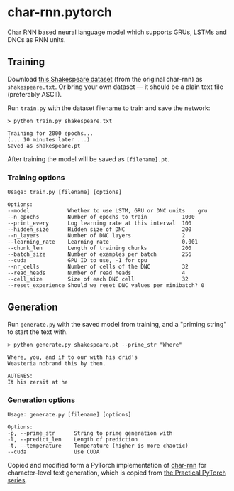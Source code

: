 # char-rnn.pytorch

Char RNN based neural language model which supports GRUs, LSTMs and DNCs as RNN units.

## Training

Download [this Shakespeare dataset](https://raw.githubusercontent.com/karpathy/char-rnn/master/data/tinyshakespeare/input.txt) (from the original char-rnn) as `shakespeare.txt`.  Or bring your own dataset &mdash; it should be a plain text file (preferably ASCII).

Run `train.py` with the dataset filename to train and save the network:

```
> python train.py shakespeare.txt

Training for 2000 epochs...
(... 10 minutes later ...)
Saved as shakespeare.pt
```
After training the model will be saved as `[filename].pt`.

### Training options

```
Usage: train.py [filename] [options]

Options:
--model            Whether to use LSTM, GRU or DNC units    gru
--n_epochs         Number of epochs to train           1000
--print_every      Log learning rate at this interval  100
--hidden_size      Hidden size of DNC                  200
--n_layers         Number of DNC layers                2
--learning_rate    Learning rate                       0.001
--chunk_len        Length of training chunks           200
--batch_size       Number of examples per batch        256
--cuda             GPU ID to use, -1 for cpu
--nr_cells         Number of cells of the DNC          32
--read_heads       Number of read heads                4
--cell_size        Size of each DNC cell               32
--reset_experience Should we reset DNC values per minibatch? 0
```

## Generation

Run `generate.py` with the saved model from training, and a "priming string" to start the text with.

```
> python generate.py shakespeare.pt --prime_str "Where"

Where, you, and if to our with his drid's
Weasteria nobrand this by then.

AUTENES:
It his zersit at he
```

### Generation options
```
Usage: generate.py [filename] [options]

Options:
-p, --prime_str      String to prime generation with
-l, --predict_len    Length of prediction
-t, --temperature    Temperature (higher is more chaotic)
--cuda               Use CUDA
```

Copied and modified form a PyTorch implementation of [char-rnn](https://github.com/karpathy/char-rnn) for character-level text generation, which is copied from [the Practical PyTorch series](https://github.com/spro/practical-pytorch/blob/master/char-rnn-generation/char-rnn-generation.ipynb).


